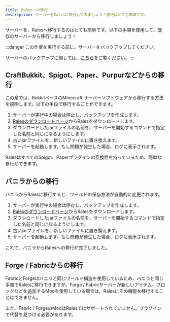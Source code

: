 ```yaml
---
title: Ralesへの移行
description: サーバーをRalesに移行してみましょう！移行はとても簡単です。
---
```


サーバーを、Ralesへ移行するのはとても簡単です。以下の手順を使用して、既存のサーバーから移行しましょう！

:::danger
この作業を実行する前に、サーバーをバックアップしてください。

サーバーのバックアップに関しては、[こちら](/rales/updating/#1-%E3%82%B5%E3%83%BC%E3%83%90%E3%83%BC%E3%81%AE%E3%83%90%E3%83%83%E3%82%AF%E3%82%A2%E3%83%83%E3%83%97)をご覧ください。
:::

## CraftBukkit、Spigot、Paper、Purpurなどからの移行

この章では、BukkitベースのMinecraft サーバーソフトウェアから移行する方法を説明します。以下の手段で移行することができます。

1. サーバーが実行中の場合は停止し、バックアップを作成します。
2. [Ralesのダウンロードページ](https://raic.tech/rales/downloads)からRalesをダウンロードします。
3. ダウンロードしたjarファイルの名前を、サーバーを開始するコマンドで指定した名前と同じになるようにします。
4. 古いjarファイルを、新しいファイルに置き換えます。
5. サーバーを起動します。もし問題が発生した場合、ログに表示されます。

RalesはすべてのSpigot、Paperプラグインの互換性を持っているため、簡単な移行ができます。

## バニラからの移行

バニラからRalesに移行すると、ワールドの保存方法が自動的に変更されます。

1. サーバーが実行中の場合は停止し、バックアップを作成します。
2. [Ralesのダウンロードページ](https://raic.tech/rales/downloads)からRalesをダウンロードします。
3. ダウンロードしたjarファイルの名前を、サーバーを開始するコマンドで指定した名前と同じになるようにします。
4. 古いjarファイルを、新しいファイルに置き換えます。
5. サーバーを起動します。もし問題が発生した場合、ログに表示されます。

これで、バニラからRalesへの移行が完了しました。

## Forge / Fabricからの移行

FabricとForgeはバニラと同じワールド構造を使用しているため、バニラと同じ手順でRalesに移行できますが、Forge / Fabricサーバーが新しいアイテム、ブロックなどを追加するModを使用している場合は、Ralesにその機能を移行することはできません。

また、Fabric / ForgeのModはRalesではサポートされていません。プラグインで代替を見つける必要があります。